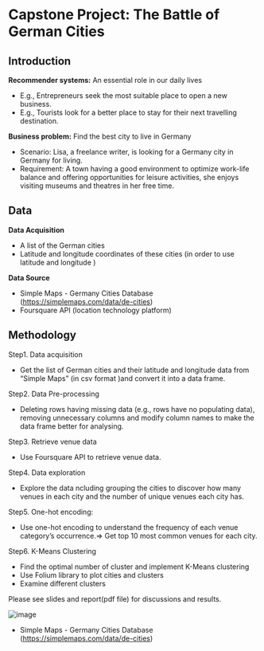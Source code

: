 # Capstone Project: The Battle of German Cities

## Introduction

**Recommender systems:**  An essential role in our daily lives 
- E.g., Entrepreneurs seek the most suitable place to open a new business. 
- E.g., Tourists look for a better place to stay for their next travelling destination. 

**Business problem:** Find the best city to live in Germany
- Scenario:  Lisa, a freelance writer, is looking for a Germany city in Germany for living. 
- Requirement: A town having a good environment to optimize work-life balance and offering opportunities for leisure activities, she enjoys visiting museums and theatres in her free time.

## Data

**Data Acquisition**
- A list of the German cities 
- Latitude and longitude coordinates of these cities (in order to use latitude and longitude ) 

**Data Source**
- Simple Maps - Germany Cities Database (https://simplemaps.com/data/de-cities)
- Foursquare API (location technology platform) 


## Methodology

Step1. Data acquisition 
- Get the list of German cities and their latitude and longitude data from “Simple Maps” (in csv format )and convert it into a data frame.

Step2.  Data Pre-processing 
- Deleting rows having missing data (e.g., rows have no populating data), removing unnecessary columns and modify column names to make the data frame better for analysing.

Step3. Retrieve venue data
- Use Foursquare API to retrieve venue data.

Step4. Data exploration 
- Explore the data ncluding grouping the cities to discover how many venues in each city and the number of unique venues each city has. 

Step5. One-hot encoding:  
- Use one-hot encoding to understand the frequency of each venue category’s occurrence.=> Get top 10 most common venues for each city.

Step6. K-Means Clustering
- Find the optimal number of cluster and implement K-Means clustering
- Use Folium library to plot cities and clusters 
- Examine different clusters 


Please see slides and report(pdf file) for discussions and results. 


![image](https://user-images.githubusercontent.com/82377749/120071900-7fb08d80-c091-11eb-8580-be1a7e051c46.png)


- Simple Maps - Germany Cities Database (https://simplemaps.com/data/de-cities)
